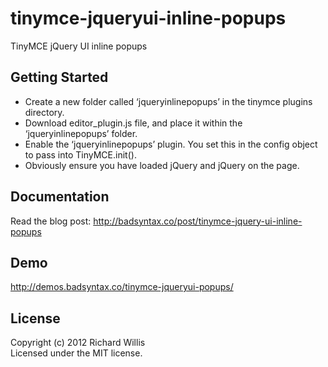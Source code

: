 # tinymce-jqueryui-inline-popups

TinyMCE jQuery UI inline popups

## Getting Started
* Create a new folder called ‘jqueryinlinepopups’ in the tinymce plugins directory.
* Download editor_plugin.js file, and place it within the ‘jqueryinlinepopups’ folder.
* Enable the ‘jqueryinlinepopups’ plugin. You set this in the config object to pass into TinyMCE.init().
* Obviously ensure you have loaded jQuery and jQuery on the page.

## Documentation
Read the blog post: http://badsyntax.co/post/tinymce-jquery-ui-inline-popups

## Demo
http://demos.badsyntax.co/tinymce-jqueryui-popups/

## License
Copyright (c) 2012 Richard Willis  
Licensed under the MIT license.